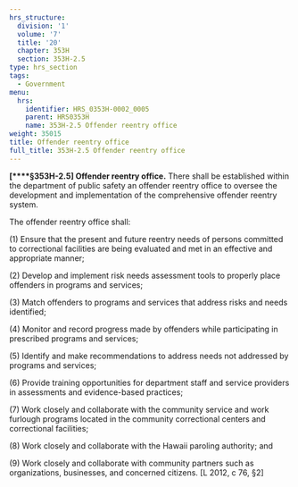 ```yaml
---
hrs_structure:
  division: '1'
  volume: '7'
  title: '20'
  chapter: 353H
  section: 353H-2.5
type: hrs_section
tags:
  - Government
menu:
  hrs:
    identifier: HRS_0353H-0002_0005
    parent: HRS0353H
    name: 353H-2.5 Offender reentry office
weight: 35015
title: Offender reentry office
full_title: 353H-2.5 Offender reentry office
---
```

**[****§353H-2.5] Offender reentry office.** There shall be established within the department of public safety an offender reentry office to oversee the development and implementation of the comprehensive offender reentry system.

The offender reentry office shall:

(1) Ensure that the present and future reentry needs of persons committed to correctional facilities are being evaluated and met in an effective and appropriate manner;

(2) Develop and implement risk needs assessment tools to properly place offenders in programs and services;

(3) Match offenders to programs and services that address risks and needs identified;

(4) Monitor and record progress made by offenders while participating in prescribed programs and services;

(5) Identify and make recommendations to address needs not addressed by programs and services;

(6) Provide training opportunities for department staff and service providers in assessments and evidence-based practices;

(7) Work closely and collaborate with the community service and work furlough programs located in the community correctional centers and correctional facilities;

(8) Work closely and collaborate with the Hawaii paroling authority; and

(9) Work closely and collaborate with community partners such as organizations, businesses, and concerned citizens. [L 2012, c 76, §2]